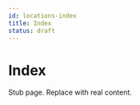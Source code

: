 ```yaml
---
id: locations-index
title: Index
status: draft
---
```


# Index

Stub page. Replace with real content.

